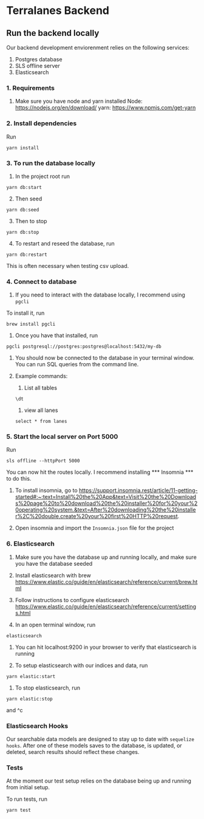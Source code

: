 # Terralanes Backend


## Run the backend locally
Our backend development enviorenment relies on the following services:
1. Postgres database
2. SLS offline server
3. Elasticsearch

### 1. Requirements
1. Make sure you have node and yarn installed
    Node: https://nodejs.org/en/download/
    yarn: https://www.npmjs.com/get-yarn

### 2. Install dependencies
Run
```
yarn install
```

### 3. To run the database locally
1. In the project root run
```
yarn db:start
```
2. Then seed
```
yarn db:seed
```
3. Then to stop
```
yarn db:stop
```
4. To restart and reseed the database, run
```
yarn db:restart
```
This is often necessary when testing csv upload.

### 4. Connect to database
1. If you need to interact with the database locally, I recommend using `pgcli`

To install it, run
```
brew install pgcli
```
1. Once you have that installed, run
```
pgcli postgresql://postgres:postgres@localhost:5432/my-db
```
1. You should now be connected to the database in your terminal window. You can run SQL queries from the command line.

1. Example commands:
    
    1. List all tables
    ```
    \dt
    ```
    1. view all lanes
    ```
    select * from lanes
    ```

### 5. Start the local server on Port 5000

Run
```
sls offline --httpPort 5000
```

You can now hit the routes locally. I recommend installing *** Insomnia *** to do this.

1. To install insomnia, go to https://support.insomnia.rest/article/11-getting-started#:~:text=Install%20the%20App&text=Visit%20the%20Downloads%20page%20to%20download%20the%20installer%20for%20your%20operating%20system.&text=After%20downloading%20the%20installer%2C%20double,create%20your%20first%20HTTP%20request.

1. Open insomnia and import the `Insomnia.json` file for the project

### 6. Elasticsearch
1. Make sure you have the database up and running locally, and make sure you have the database seeded

1. Install elasticsearch with brew
https://www.elastic.co/guide/en/elasticsearch/reference/current/brew.html

1. Follow instructions to configure elasticsearch
https://www.elastic.co/guide/en/elasticsearch/reference/current/settings.html

1. In an open terminal window, run
```
elasticsearch
```

1. You can hit localhost:9200 in your browser to verify that elasticsearch is running

1. To setup elasticsearch with our indices and data, run 
```
yarn elastic:start
```
1. To stop elasticsearch, run
```
yarn elastic:stop
```
and ^c

### Elasticsearch Hooks

Our searchable data models are designed to stay up to date with `sequelize hooks`. After one of these models saves to the database, is updated, or deleted, search results should reflect these changes.

### Tests
At the moment our test setup relies on the database being up and running from initial setup. 

To run tests, run
```
yarn test
```



